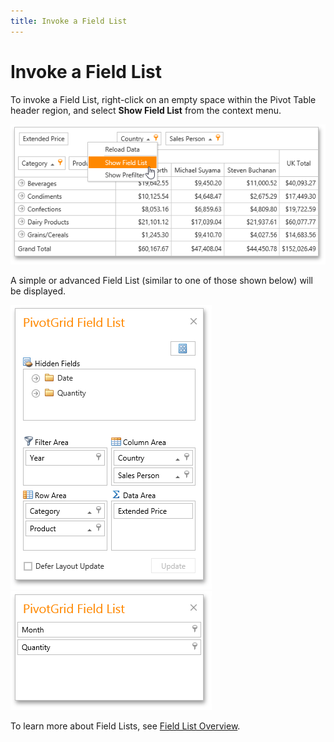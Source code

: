 ```yaml
---
title: Invoke a Field List
---
```

# Invoke a Field List
To invoke a Field List, right-click on an empty space within the Pivot Table header region, and select **Show Field List** from the context menu.

![ASPxPivotGrid_FIeldsChoserMenu](../../../images/Img8926.png)

A simple or advanced Field List (similar to one of those shown below) will be displayed.

![EU_ExcelFieldList](../../../images/Img15860.png)&nbsp;&nbsp;![EU_SimpleFieldList](../../../images/Img15873.png)

To learn more about Field Lists, see [Field List Overview](../../../../interface-elements-for-web/articles/pivot-table/field-list-overview.md).